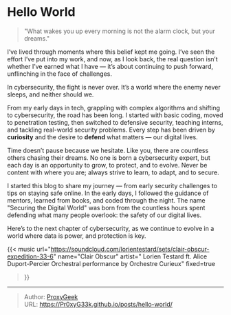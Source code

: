 # Hello World


> "What wakes you up every morning is not the alarm clock, but your dreams."

I’ve lived through moments where this belief kept me going. I’ve seen the effort I’ve put into my work, and now, as I look back, the real question isn’t whether I’ve earned what I have — it’s about continuing to push forward, unflinching in the face of challenges.

In cybersecurity, the fight is never over. It’s a world where the enemy never sleeps, and neither should we.

From my early days in tech, grappling with complex algorithms and shifting to cybersecurity, the road has been long. I started with basic coding, moved to penetration testing, then switched to defensive security, teaching interns, and tackling real-world security problems. Every step has been driven by **curiosity** and the desire to **defend** what matters — our digital lives.

Time doesn’t pause because we hesitate. Like you, there are countless others chasing their dreams. No one is born a cybersecurity expert, but each day is an opportunity to grow, to protect, and to evolve. Never be content with where you are; always strive to learn, to adapt, and to secure.

I started this blog to share my journey — from early security challenges to tips on staying safe online. In the early days, I followed the guidance of mentors, learned from books, and coded through the night. The name "Securing the Digital World" was born from the countless hours spent defending what many people overlook: the safety of our digital lives.

Here’s to the next chapter of cybersecurity, as we continue to evolve in a world where data is power, and protection is key.

{{< music
  url="https://soundcloud.com/lorientestard/sets/clair-obscur-expedition-33-6"
  name="Clair Obscur"
  artist=" Lorien Testard ft. Alice Duport-Percier Orchestral performance by Orchestre Curieux"
  fixed=true
>}}

<!--
![Снег падает без конца, покрывая души, как невидимый саван. Каждый снежинка — это забытое воспоминание, утерянный звук в безбрежной тишине. Здесь, в самом сердце зимы, когда ветер воет как зверь, человек идет, не зная точно, куда](images/coffee.jpg 'Человек продолжает идти, без цели, без вопросов, ведомый странной уверенностью, что всё уже написано, но всё равно он должен искать, снова и снова')
-->


---

> Author: [ProxyGeek](https://github.com/Pr0xyG33k)  
> URL: https://Pr0xyG33k.github.io/posts/hello-world/  

